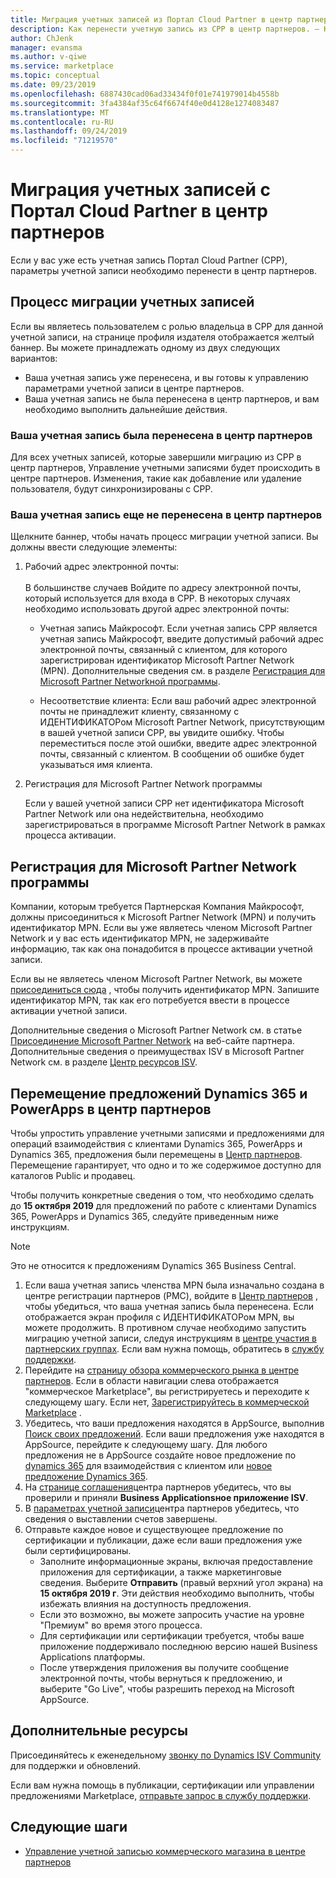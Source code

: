 ```yaml
---
title: Миграция учетных записей из Портал Cloud Partner в центр партнеров — коммерческий магазин для Azure
description: Как перенести учетную запись из CPP в центр партнеров. — Коммерческое Marketplace для Azure
author: ChJenk
manager: evansma
ms.author: v-qiwe
ms.service: marketplace
ms.topic: conceptual
ms.date: 09/23/2019
ms.openlocfilehash: 6887430cad06ad33434f0f01e741979014b4558b
ms.sourcegitcommit: 3fa4384af35c64f6674f40e0d4128e1274083487
ms.translationtype: MT
ms.contentlocale: ru-RU
ms.lasthandoff: 09/24/2019
ms.locfileid: "71219570"
---
```

# <a name="account-migration-from-cloud-partner-portal-to-partner-center"></a>Миграция учетных записей с Портал Cloud Partner в центр партнеров

Если у вас уже есть учетная запись Портал Cloud Partner (CPP), параметры учетной записи необходимо перенести в центр партнеров.

## <a name="account-migration-process"></a>Процесс миграции учетных записей

Если вы являетесь пользователем с ролью владельца в CPP для данной учетной записи, на странице профиля издателя отображается желтый баннер. Вы можете принадлежать одному из двух следующих вариантов:

- Ваша учетная запись уже перенесена, и вы готовы к управлению параметрами учетной записи в центре партнеров.
- Ваша учетная запись не была перенесена в центр партнеров, и вам необходимо выполнить дальнейшие действия.

### <a name="your-account-has-been-migrated-to-partner-center"></a>Ваша учетная запись была перенесена в центр партнеров

Для всех учетных записей, которые завершили миграцию из CPP в центр партнеров, Управление учетными записями будет происходить в центре партнеров. Изменения, такие как добавление или удаление пользователя, будут синхронизированы с CPP.

### <a name="you-have-not-yet-migrated-your-account-to-partner-center"></a>Ваша учетная запись еще не перенесена в центр партнеров

Щелкните баннер, чтобы начать процесс миграции учетной записи. Вы должны ввести следующие элементы:

1. Рабочий адрес электронной почты: <br> <br> В большинстве случаев Войдите по адресу электронной почты, который используется для входа в CPP. В некоторых случаях необходимо использовать другой адрес электронной почты:

    * Учетная запись Майкрософт. Если учетная запись CPP является учетная запись Майкрософт, введите допустимый рабочий адрес электронной почты, связанный с клиентом, для которого зарегистрирован идентификатор Microsoft Partner Network (MPN). Дополнительные сведения см. в разделе [Регистрация для Microsoft Partner Networkной программы](#sign-up-for-microsoft-partner-network-program).

    * Несоответствие клиента: Если ваш рабочий адрес электронной почты не принадлежит клиенту, связанному с ИДЕНТИФИКАТОРом Microsoft Partner Network, присутствующим в вашей учетной записи CPP, вы увидите ошибку. Чтобы переместиться после этой ошибки, введите адрес электронной почты, связанный с клиентом. В сообщении об ошибке будет указываться имя клиента.

2. Регистрация для Microsoft Partner Network программы

    Если у вашей учетной записи CPP нет идентификатора Microsoft Partner Network или она недействительна, необходимо зарегистрироваться в программе Microsoft Partner Network в рамках процесса активации.

## <a name="sign-up-for-microsoft-partner-network-program"></a>Регистрация для Microsoft Partner Network программы

Компании, которым требуется Партнерская Компания Майкрософт, должны присоединиться к Microsoft Partner Network (MPN) и получить идентификатор MPN. Если вы уже являетесь членом Microsoft Partner Network и у вас есть идентификатор MPN, не задерживайте информацию, так как она понадобится в процессе активации учетной записи.  

Если вы не являетесь членом Microsoft Partner Network, вы можете [присоединиться сюда](https://signup.microsoft.com/signup?sku=StoreForBusinessIW&origin=partnerdashboard&culture=en-us&ru=https://partner.microsoft.com/dashboard/account/v3/xpu/onboard?ru=/en-us/dashboard/account/v3/enrollment/companyprofile/basicpartnernetwork/new) , чтобы получить идентификатор MPN. Запишите идентификатор MPN, так как его потребуется ввести в процессе активации учетной записи.

Дополнительные сведения о Microsoft Partner Network см. в статье [Присоединение Microsoft Partner Network](https://partner.microsoft.com/en-US/membership) на веб-сайте партнера. Дополнительные сведения о преимуществах ISV в Microsoft Partner Network см. в разделе [Центр ресурсов ISV](https://partner.microsoft.com/isv-resource-hub).  

## <a name="move-dynamics-365-and-powerapps-offers-to-partner-center"></a>Перемещение предложений Dynamics 365 и PowerApps в центр партнеров

Чтобы упростить управление учетными записями и предложениями для операций взаимодействия с клиентами Dynamics 365, PowerApps и Dynamics 365, предложения были перемещены в [Центр партнеров](https://partner.microsoft.com/). Перемещение гарантирует, что одно и то же содержимое доступно для каталогов Public и продавец.

Чтобы получить конкретные сведения о том, что необходимо сделать до **15 октября 2019** для предложений по работе с клиентами Dynamics 365, PowerApps и Dynamics 365, следуйте приведенным ниже инструкциям.

> [!NOTE]
> Это не относится к предложениям Dynamics 365 Business Central.  

1. Если ваша учетная запись членства MPN была изначально создана в центре регистрации партнеров (PMC), войдите в [Центр партнеров](https://partner.microsoft.com/pcv/accountsettings/connectedpartnerprofile) , чтобы убедиться, что ваша учетная запись была перенесена. Если отображается экран профиля с ИДЕНТИФИКАТОРом MPN, вы можете продолжить. В противном случае необходимо запустить миграцию учетной записи, следуя инструкциям в [центре участия в партнерских группах](https://partners.microsoft.com/partnerprogram/Welcome.aspx). Если вам нужна помощь, обратитесь в [службу поддержки](https://partner.microsoft.com/support?issueid=100-0077).
2. Перейдите на [страницу обзора коммерческого рынка в центре партнеров](https://partner.microsoft.com/dashboard/commercial-marketplace/overview). Если в области навигации слева отображается "коммерческое Marketplace", вы регистрируетесь и переходите к следующему шагу. Если нет, [Зарегистрируйтесь в коммерческой Marketplace](https://partner.microsoft.com/dashboard/account/v3/enrollment/introduction/azureisv) .
3. Убедитесь, что ваши предложения находятся в AppSource, выполнив [Поиск своих предложений](https://appsource.microsoft.com/). Если ваши предложения уже находятся в AppSource, перейдите к следующему шагу. Для любого предложения не в AppSource создайте новое предложение по [dynamics 365](create-new-customer-engagement-offer.md) для взаимодействия с клиентом или [новое предложение Dynamics 365](create-new-operations-offer.md).
4. На [странице соглашения](https://partner.microsoft.com/dashboard/account/agreements)центра партнеров убедитесь, что вы проверили и приняли **Business Applicationsное приложение ISV**.
5. В [параметрах учетной записи](https://partner.microsoft.com/dashboard/account/v3/accountsettings/billingprofile)центра партнеров убедитесь, что сведения о выставлении счетов завершены.
6. Отправьте каждое новое и существующее предложение по сертификации и публикации, даже если ваши предложения уже были сертифицированы.
    * Заполните информационные экраны, включая предоставление приложения для сертификации, а также маркетинговые сведения. Выберите **Отправить** (правый верхний угол экрана) на **15 октября 2019 г**. Эти действия необходимо выполнить, чтобы избежать влияния на доступность предложения.
    * Если это возможно, вы можете запросить участие на уровне "Премиум" во время этого процесса.
    * Для сертификации или сертификации требуется, чтобы ваше приложение поддерживало последнюю версию нашей Business Applications платформы.
    * После утверждения приложения вы получите сообщение электронной почты, чтобы вернуться к предложению, и выберите "Go Live", чтобы разрешить переход на Microsoft AppSource.

## <a name="additional-resources"></a>Дополнительные ресурсы

Присоединяйтесь к еженедельному [звонку по Dynamics ISV Community](https://aka.ms/DynamicsISV-CommunityCall) для поддержки и обновлений.

Если вам нужна помощь в публикации, сертификации или управлении предложениями Marketplace, [отправьте запрос в службу поддержки](https://aka.ms/MarketplacePublisherSupport).

## <a name="next-steps"></a>Следующие шаги

- [Управление учетной записью коммерческого магазина в центре партнеров](./manage-account.md)
